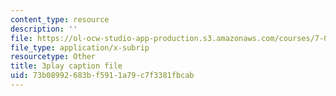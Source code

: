 ```yaml
---
content_type: resource
description: ''
file: https://ol-ocw-studio-app-production.s3.amazonaws.com/courses/7-01sc-fundamentals-of-biology-fall-2011/73b08992683bf5911a79c7f3381fbcab_dt4sSAb-7cE.srt
file_type: application/x-subrip
resourcetype: Other
title: 3play caption file
uid: 73b08992-683b-f591-1a79-c7f3381fbcab
---
```


